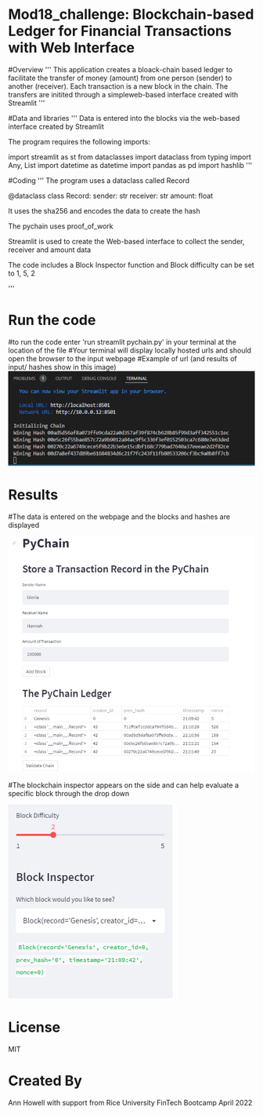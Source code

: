 # Mod18_challenge: Blockchain-based Ledger for Financial Transactions with Web Interface

#Overview
'''
This application creates a bloack-chain based ledger to facilitate the transfer of money (amount)
from one person (sender) to another (receiver). Each transaction is a new block in the chain.
The transfers are initited through a simpleweb-based interface created with Streamlit
'''

#Data and libraries
'''
Data is entered into the blocks via the web-based interface created by Streamlit

The program requires the following imports:

import streamlit as st
from dataclasses import dataclass
from typing import Any, List
import datetime as datetime
import pandas as pd
import hashlib
'''

#Coding
'''
The program uses a dataclass called Record

@dataclass
class Record:
    sender: str
    receiver: str
    amount: float


It uses the sha256 and encodes the data to create the hash

The pychain uses proof_of_work

Streamlit is used to create the Web-based interface to collect the sender, receiver and amount data

The code includes a Block Inspector function and 
Block difficulty can be set to 1, 5, 2

'''
# Run the code
#to run the code enter 'run streamlit pychain.py' in your terminal at the location of the file
#Your terminal will display locally hosted urls and should open the browser to the input webpage
#Example of url (and results of input/ hashes show in this image)
![<Terminal Display for Streamlit Launch>](<streamlit_terminal_results.png>)

# Results

#The data is entered on the webpage and the blocks and hashes are displayed

![<Data Entry and Resulting Blockchain with Hashes>](<pychain_screenshot1.png>)

#The blockchain inspector appears on the side and can help evaluate a specific block through the drop down

![<Block Inspector>](<block_inspector_screenshot.png>)

# License
MIT

# Created By
Ann Howell with support from Rice University FinTech Bootcamp
April 2022

